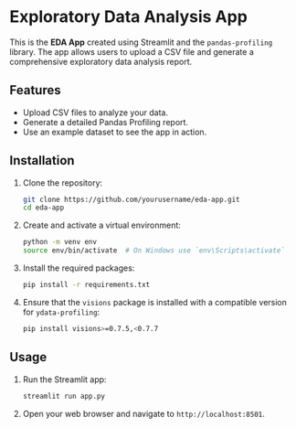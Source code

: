 # Exploratory Data Analysis App

This is the **EDA App** created using Streamlit and the `pandas-profiling` library. The app allows users to upload a CSV file and generate a comprehensive exploratory data analysis report.

## Features

- Upload CSV files to analyze your data.
- Generate a detailed Pandas Profiling report.
- Use an example dataset to see the app in action.

## Installation

1. Clone the repository:

    ```sh
    git clone https://github.com/yourusername/eda-app.git
    cd eda-app
    ```

2. Create and activate a virtual environment:

    ```sh
    python -m venv env
    source env/bin/activate  # On Windows use `env\Scripts\activate`
    ```

3. Install the required packages:

    ```sh
    pip install -r requirements.txt
    ```

4. Ensure that the `visions` package is installed with a compatible version for `ydata-profiling`:

    ```sh
    pip install visions>=0.7.5,<0.7.7
    ```

## Usage

1. Run the Streamlit app:

    ```sh
    streamlit run app.py
    ```

2. Open your web browser and navigate to `http://localhost:8501`.


